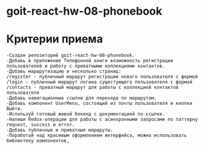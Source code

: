 # goit-react-hw-08-phonebook

# Критерии приема

    -Создан репозиторий goit-react-hw-08-phonebook.
    -Добавь в приложение Телефонной книги возможность регистрации пользователей и работу с приватными коллекциями контактов.
    -Добавь маршрутизацию и несколько страниц:
    /register - публичный маршрут регистрации нового пользователя с формой
    /login - публичный маршрут логина сущестующего пользователя с формой
    /contacts - приватный маршрут для работы с коллекцией контактов пользователя
    -Добавь навигационные ссылки для перехода по маршрутам.
    -Добавь компонент UserMenu, состоящий из почты пользователя и кнопки Выйти.
    -Используй готовый живой бекенд с документацией по ссылке.
    -Напиши Redux-операции для работы с асинхронными запросами по паттерну request, success и error.
    -Добавь публичные и приватные маршруты.
    -Поработай над красивым оформлением интерфейса, можно использовать библиотеку компонентов,
